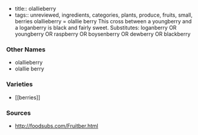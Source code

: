 - title:: olallieberry
- tags:: unreviewed, ingredients, categories, plants, produce, fruits, small, berries
olallieberry = olallie berry This cross between a youngberry and a loganberry is black and fairly sweet. Substitutes: loganberry OR youngberry OR raspberry OR boysenberry OR dewberry OR blackberry

### Other Names

* olallieberry
* olallie berry

### Varieties

* [[berries]]

### Sources
* http://foodsubs.com/Fruitber.html
